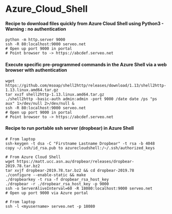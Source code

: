 # Azure_Cloud_Shell

#### Recipe to download files quickly from Azure Cloud Shell using Python3 - Warning : no authentication
```
python -m http.server 9000
ssh -R 80:localhost:9000 serveo.net
# Open up port 9000 in portal
# Point browser to -> https://abcdef.serveo.net
```

#### Execute specific pre-programmed commands in the Azure Shell via a web browser with authentication
```
wget https://github.com/msoap/shell2http/releases/download/1.13/shell2http-1.13.linux.amd64.tar.gz
tar xvzf shell2http-1.13.linux.amd64.tar.gz
./shell2http -basic-auth admin:admin -port 9000 /date date /ps "ps aux" 1>/dev/null 2>/dev/null &
ssh -R 80:localhost:9000 serveo.net
# Open up port 9000 in portal
# Point browser to -> https://abcdef.serveo.net
```

#### Recipe to run portable ssh server (dropbear) in Azure Shell
```
# From laptop
ssh-keygen -t dsa -C "Firstname Lastname Dropbear" -t rsa -b 4048
copy ~/.ssh/id_rsa.pub to azurecloudshell:/~/.ssh/authorized_keys

# From Azure Cloud Shell
wget https://matt.ucc.asn.au/dropbear/releases/dropbear-2019.78.tar.bz2
tar xvjf dropbear-2019.78.tar.bz2 && cd dropbear-2019.78
./configure --enable-static && make
./dropbearkey -t rsa -f dropbear_rsa_host_key
./dropbear -r ./dropbear_rsa_host_key -p 9000
ssh -o ServerAliveInterval=60 -R 18080:localhost:9000 serveo.net
# Open up port 9000 via Azure portal

# From laptop
ssh -l <myusername> serveo.net -p 18080
```

